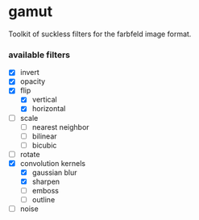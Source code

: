 # gamut
Toolkit of suckless filters for the farbfeld image format.


### available filters

- [x] invert
- [x] opacity
- [x] flip
  - [x] vertical
  - [x] horizontal
- [ ] scale
  - [ ] nearest neighbor
  - [ ] bilinear
  - [ ] bicubic
- [ ] rotate
- [x] convolution kernels
  - [x] gaussian blur
  - [x] sharpen
  - [ ] emboss
  - [ ] outline
- [ ] noise
